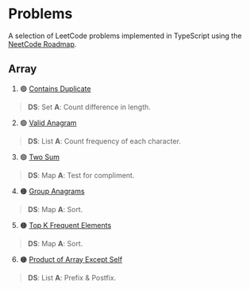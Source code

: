 # Problems

A selection of LeetCode problems implemented in TypeScript using the [NeetCode Roadmap](https://neetcode.io/roadmap).

## Array

1. 🟢 [Contains Duplicate](./src/array/contains-duplicate.ts)

> **DS**: Set **A**: Count difference in length.

2. 🟢 [Valid Anagram](./src/array/valid-anagram.ts)

> **DS**: List **A**: Count frequency of each character.

3. 🟢 [Two Sum](./src/array/two-sum.ts)

> **DS**: Map **A**: Test for compliment.

4. 🟠 [Group Anagrams](./src/array/group-anagrams.ts)

> **DS**: Map **A**: Sort.

5. 🟠 [Top K Frequent Elements](./src/array/top-k-frequent-elements.ts)

> **DS**: Map **A**: Sort.

6. 🟠 [Product of Array Except Self](./src/array/product-of-array-except-self.ts)

> **DS**: List **A**: Prefix & Postfix.
